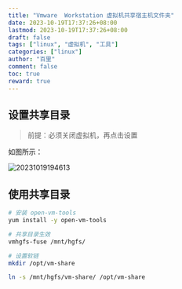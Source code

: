 ```yaml
---
title: "Vmware  Workstation 虚拟机共享宿主机文件夹"
date: 2023-10-19T17:37:26+08:00
lastmod: 2023-10-19T17:37:26+08:00
draft: false
tags: ["linux", "虚拟机", "工具"]
categories: ["linux"]
author: "百里"
comment: false
toc: true
reward: true
---
```


## 设置共享目录

> 前提：必须关闭虚拟机，再点击设置

如图所示：

![20231019194613](https://cdn.jsdelivr.net/gh/yezihack/assets/b/20231019194613.png)

## 使用共享目录

```sh
# 安装 open-vm-tools
yum install -y open-vm-tools

# 共享目录生效
vmhgfs-fuse /mnt/hgfs/

# 设置软链
mkdir /opt/vm-share

ln -s /mnt/hgfs/vm-share/ /opt/vm-share
```
